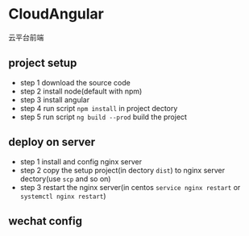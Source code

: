 # CloudAngular

云平台前端

## project setup

- step 1 download the source code
- step 2 install node(default with npm)
- step 3 install angular
- step 4 run script `npm install` in project dectory
- step 5 run script `ng build --prod` build the project

## deploy on server

- step 1 install and config nginx server
- step 2 copy the setup project(in dectory `dist`) to nginx server dectory(use `scp` and so on)
- step 3 restart the nginx server(in centos `service nginx restart` or `systemctl nginx restart`)

## wechat config
